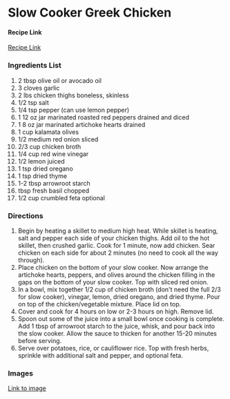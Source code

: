 # Slow Cooker Greek Chicken


#### Recipe Link

[Recipe Link](http://www.wholesomelicious.com/slow-cooker-instant-pot-greek-chicken/)

### Ingredients List

1. 2 tbsp olive oil or avocado oil
1. 3 cloves garlic
1. 2 lbs chicken thighs boneless, skinless
1. 1/2 tsp salt
1. 1/4 tsp pepper (can use lemon pepper)
1. 1 12 oz jar marinated roasted red peppers drained and diced
1. 1 8 oz jar marinated artichoke hearts drained
1. 1 cup kalamata olives
1. 1/2 medium red onion sliced
1. 2/3 cup chicken broth
1. 1/4 cup red wine vinegar
1. 1/2 lemon juiced
1. 1 tsp dried oregano
1. 1 tsp dried thyme
1. 1-2 tbsp arrowroot starch
1. tbsp fresh basil chopped
1. 1/2 cup crumbled feta optional

### Directions

1. Begin by heating a skillet to medium high heat. While skillet is heating, salt and pepper each side of your chicken thighs. Add oil to the hot skillet, then crushed garlic. Cook for 1 minute, now add chicken. Sear chicken on each side for about 2 minutes (no need to cook all the way through).
1. Place chicken on the bottom of your slow cooker. Now arrange the artichoke hearts, peppers, and olives around the chicken filling in the gaps on the bottom of your slow cooker. Top with sliced red onion.
1. In a bowl, mix together 1/2 cup of chicken broth (don't need the full 2/3 for slow cooker), vinegar, lemon, dried oregano, and dried thyme. Pour on top of the chicken/vegetable mixture. Place lid on top. 
1. Cover and cook for 4 hours on low or 2-3 hours on high. Remove lid.
1. Spoon out some of the juice into a small bowl once cooking is complete. Add 1 tbsp of arrowroot starch to the juice, whisk, and pour back into the slow cooker. Allow the sauce to thicken for another 15-20 minutes before serving.
1. Serve over potatoes, rice, or cauliflower rice. Top with fresh herbs, sprinkle with additional salt and pepper, and optional feta. 


### Images

[Link to image](http://wholesomelicious-8101.kxcdn.com/wp-content/uploads/2018/01/Instant-Pot-or-Slow-Cooker-Greek-Chicken-Vertical-Image-700x941.jpg)
